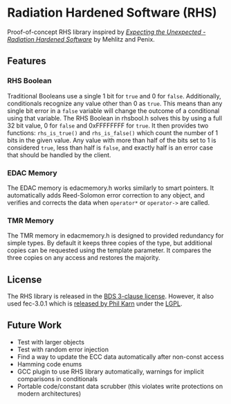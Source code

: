 # Radiation Hardened Software (RHS)
Proof-of-concept RHS library inspired by
[*Expecting the Unexpected - Radiation Hardened Software*](https://ti.arc.nasa.gov/m/pub-archive/1075h/1075%20(Mehlitz).pdf) by
Mehlitz and Penix.

## Features
### RHS Boolean
Traditional Booleans use a single 1 bit for `true` and 0 for `false`.
Additionally, conditionals recognize any value other than 0 as `true`.  This
means than any single bit error in a `false` variable will change the outcome of
a conditional using that variable.  The RHS Boolean in rhsbool.h solves this by
using a full 32 bit value, 0 for `false` and 0xFFFFFFFF for `true`.  It then
provides two functions: `rhs_is_true()` and `rhs_is_false()` which count the
number of 1 bits in the given value.  Any value with more than half of the bits
set to 1 is considered `true`, less than half is `false`, and exactly half is an
error case that should be handled by the client.

### EDAC Memory
The EDAC memory is edacmemory.h works similarly to smart pointers.  It
automatically adds Reed-Solomon error correction to any object, and verifies and
corrects the data when `operator*` or `operator->` are called.

### TMR Memory
The TMR memory in edacmemory.h is designed to provided redundancy for simple
types.  By default it keeps three copies of the type, but additional copies can
be requested using the template parameter.  It compares the three copies on any
access and restores the majority.

## License
The RHS library is released in the [BDS 3-clause license](LICENSE.md).  However,
it also used fec-3.0.1 which is [released by Phil Karn](http://www.ka9q.net/code/fec/)
under the [LGPL](fec-3.0.1/lesser.txt).

## Future Work
- Test with larger objects
- Test with random error injection
- Find a way to update the ECC data automatically after non-const access
- Hamming code enums
- GCC plugin to use RHS library automatically, warnings for implicit comparisons in conditionals
- Portable code/constant data scrubber (this violates write protections on modern architectures)
